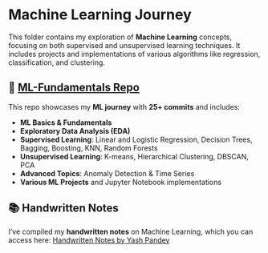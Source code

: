 # Machine Learning Journey

This folder contains my exploration of **Machine Learning** concepts, focusing on both supervised and unsupervised learning techniques. It includes projects and implementations of various algorithms like regression, classification, and clustering.

## 🔗 [ML-Fundamentals Repo](https://github.com/YashPandey1405/ML-Fundamentals)

This repo showcases my **ML journey** with **25+ commits** and includes:

- **ML Basics & Fundamentals**
- **Exploratory Data Analysis (EDA)**
- **Supervised Learning**: Linear and Logistic Regression, Decision Trees, Bagging, Boosting, KNN, Random Forests
- **Unsupervised Learning**: K-means, Hierarchical Clustering, DBSCAN, PCA
- **Advanced Topics**: Anomaly Detection & Time Series
- **Various ML Projects** and Jupyter Notebook implementations

## 📚 Handwritten Notes

I’ve compiled my **handwritten notes** on Machine Learning, which you can access here:
[Handwritten Notes by Yash Pandey](https://drive.google.com/drive/folders/1Q9vvwE4wyD5dRUSHjS582swdY76ytd6o)
